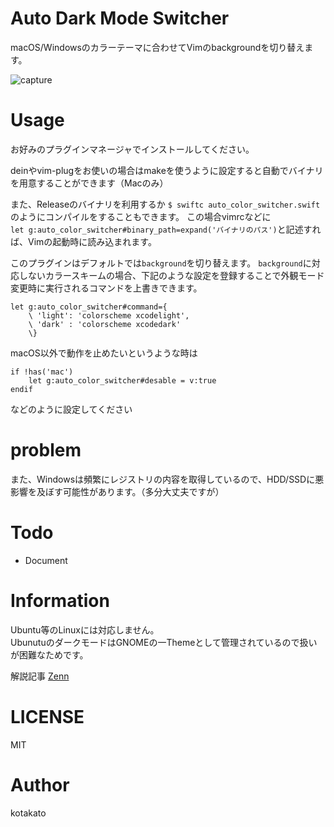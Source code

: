 # Auto Dark Mode Switcher
macOS/Windowsのカラーテーマに合わせてVimのbackgroundを切り替えます。

![capture](https://github.com/kato-k/assets/blob/master/capture.gif?raw=true)

# Usage
お好みのプラグインマネージャでインストールしてください。  

deinやvim-plugをお使いの場合はmakeを使うように設定すると自動でバイナリを用意することができます（Macのみ）  

また、Releaseのバイナリを利用するか 
`$ swiftc auto_color_switcher.swift`のようにコンパイルをすることもできます。
この場合vimrcなどに  
`let g:auto_color_switcher#binary_path=expand('バイナリのパス')`と記述すれば、Vimの起動時に読み込まれます。  

このプラグインはデフォルトでは`background`を切り替えます。
`background`に対応しないカラースキームの場合、下記のような設定を登録することで外観モード変更時に実行されるコマンドを上書きできます。
```
let g:auto_color_switcher#command={
    \ 'light': 'colorscheme xcodelight',
    \ 'dark' : 'colorscheme xcodedark'
    \}
```

macOS以外で動作を止めたいというような時は
```
if !has('mac')
    let g:auto_color_switcher#desable = v:true
endif
```
などのように設定してください

# problem
また、Windowsは頻繁にレジストリの内容を取得しているので、HDD/SSDに悪影響を及ぼす可能性があります。（多分大丈夫ですが）  

# Todo
- Document

# Information
Ubuntu等のLinuxには対応しません。  
UbunutuのダークモードはGNOMEの一Themeとして管理されているので扱いが困難なためです。  

解説記事 [Zenn](https://zenn.dev/kato_k/articles/3f1abb1f83419e)

# LICENSE
MIT

# Author
kotakato
